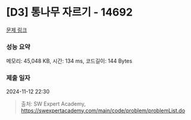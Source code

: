 # [D3] 통나무 자르기 - 14692 

[문제 링크](https://swexpertacademy.com/main/code/problem/problemDetail.do?contestProbId=AYJW0g-qlO8DFASv) 

### 성능 요약

메모리: 45,048 KB, 시간: 134 ms, 코드길이: 144 Bytes

### 제출 일자

2024-11-12 22:30



> 출처: SW Expert Academy, https://swexpertacademy.com/main/code/problem/problemList.do